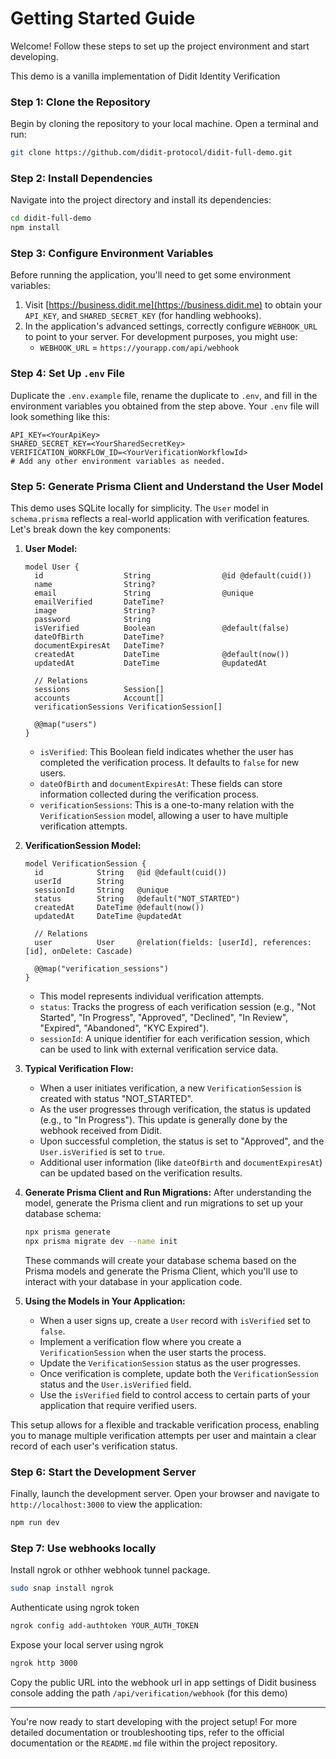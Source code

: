 # Getting Started Guide

Welcome! Follow these steps to set up the project environment and start developing.

This demo is a vanilla implementation of Didit Identity Verification

### Step 1: Clone the Repository

Begin by cloning the repository to your local machine. Open a terminal and run:

```bash
git clone https://github.com/didit-protocol/didit-full-demo.git
```

### Step 2: Install Dependencies

Navigate into the project directory and install its dependencies:

```bash
cd didit-full-demo
npm install
```

### Step 3: Configure Environment Variables

Before running the application, you'll need to get some environment variables:

1. Visit [https://business.didit.me](https://business.didit.me) to obtain your `API_KEY`, and `SHARED_SECRET_KEY` (for handling webhooks).
2. In the application's advanced settings, correctly configure `WEBHOOK_URL` to point to your server. For development purposes, you might use:
   - `WEBHOOK_URL` = `https://yourapp.com/api/webhook`

### Step 4: Set Up `.env` File

Duplicate the `.env.example` file, rename the duplicate to `.env`, and fill in the environment variables you obtained from the step above. Your `.env` file will look something like this:

```plaintext
API_KEY=<YourApiKey>
SHARED_SECRET_KEY=<YourSharedSecretKey>
VERIFICATION_WORKFLOW_ID=<YourVerificationWorkflowId>
# Add any other environment variables as needed.
```

### Step 5: Generate Prisma Client and Understand the User Model

This demo uses SQLite locally for simplicity. The `User` model in `schema.prisma` reflects a real-world application with verification features. Let's break down the key components:

1. **User Model:**

   ```prisma
   model User {
     id                  String                @id @default(cuid())
     name                String?
     email               String                @unique
     emailVerified       DateTime?
     image               String?
     password            String
     isVerified          Boolean               @default(false)
     dateOfBirth         DateTime?
     documentExpiresAt   DateTime?
     createdAt           DateTime              @default(now())
     updatedAt           DateTime              @updatedAt

     // Relations
     sessions            Session[]
     accounts            Account[]
     verificationSessions VerificationSession[]

     @@map("users")
   }
   ```

   - `isVerified`: This Boolean field indicates whether the user has completed the verification process. It defaults to `false` for new users.
   - `dateOfBirth` and `documentExpiresAt`: These fields can store information collected during the verification process.
   - `verificationSessions`: This is a one-to-many relation with the `VerificationSession` model, allowing a user to have multiple verification attempts.

2. **VerificationSession Model:**

   ```prisma
   model VerificationSession {
     id            String   @id @default(cuid())
     userId        String
     sessionId     String   @unique
     status        String   @default("NOT_STARTED")
     createdAt     DateTime @default(now())
     updatedAt     DateTime @updatedAt

     // Relations
     user          User     @relation(fields: [userId], references: [id], onDelete: Cascade)

     @@map("verification_sessions")
   }
   ```

   - This model represents individual verification attempts.
   - `status`: Tracks the progress of each verification session (e.g., "Not Started", "In Progress", "Approved", "Declined", "In Review", "Expired", "Abandoned", "KYC Expired").
   - `sessionId`: A unique identifier for each verification session, which can be used to link with external verification service data.

3. **Typical Verification Flow:**

   - When a user initiates verification, a new `VerificationSession` is created with status "NOT_STARTED".
   - As the user progresses through verification, the status is updated (e.g., to "In Progress"). This update is generally done by the webhook received from Didit.
   - Upon successful completion, the status is set to "Approved", and the `User.isVerified` is set to `true`.
   - Additional user information (like `dateOfBirth` and `documentExpiresAt`) can be updated based on the verification results.

4. **Generate Prisma Client and Run Migrations:**
   After understanding the model, generate the Prisma client and run migrations to set up your database schema:

   ```bash
   npx prisma generate
   npx prisma migrate dev --name init
   ```

   These commands will create your database schema based on the Prisma models and generate the Prisma Client, which you'll use to interact with your database in your application code.

5. **Using the Models in Your Application:**
   - When a user signs up, create a `User` record with `isVerified` set to `false`.
   - Implement a verification flow where you create a `VerificationSession` when the user starts the process.
   - Update the `VerificationSession` status as the user progresses.
   - Once verification is complete, update both the `VerificationSession` status and the `User.isVerified` field.
   - Use the `isVerified` field to control access to certain parts of your application that require verified users.

This setup allows for a flexible and trackable verification process, enabling you to manage multiple verification attempts per user and maintain a clear record of each user's verification status.

### Step 6: Start the Development Server

Finally, launch the development server. Open your browser and navigate to `http://localhost:3000` to view the application:

```bash
npm run dev
```

### Step 7: Use webhooks locally

Install ngrok or othher webhook tunnel package.

```bash
sudo snap install ngrok
```

Authenticate using ngrok token

```bash
ngrok config add-authtoken YOUR_AUTH_TOKEN
```

Expose your local server using ngrok

```bash
ngrok http 3000
```

Copy the public URL into the webhook url in app settings of Didit business console adding the path `/api/verification/webhook` (for this demo)

---

You're now ready to start developing with the project setup! For more detailed documentation or troubleshooting tips, refer to the official documentation or the `README.md` file within the project repository.
